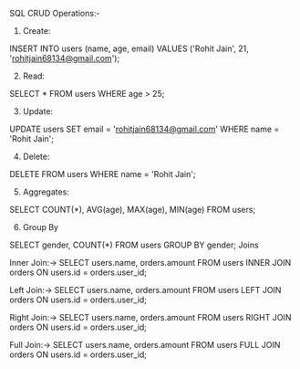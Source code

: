 SQL CRUD Operations:- 

1. Create:

INSERT INTO users (name, age, email) VALUES ('Rohit Jain', 21, 'rohitjain68134@gmail.com');

2. Read:

SELECT * FROM users WHERE age > 25;


3. Update:

UPDATE users SET email = 'rohitjain68134@gmail.com' WHERE name = 'Rohit Jain';


4. Delete:

DELETE FROM users WHERE name = 'Rohit Jain';


5. Aggregates:

SELECT COUNT(*), AVG(age), MAX(age), MIN(age) FROM users;


6. Group By

SELECT gender, COUNT(*) FROM users GROUP BY gender;
Joins
 
Inner Join:->
SELECT users.name, orders.amount
FROM users
INNER JOIN orders ON users.id = orders.user_id;

Left Join:->
SELECT users.name, orders.amount
FROM users
LEFT JOIN orders ON users.id = orders.user_id;

Right Join:->
SELECT users.name, orders.amount
FROM users
RIGHT JOIN orders ON users.id = orders.user_id;

Full Join:->
SELECT users.name, orders.amount
FROM users
FULL JOIN orders ON users.id = orders.user_id;